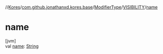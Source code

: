 //[Kores](../../../../index.md)/[com.github.jonathanxd.kores.base](../../index.md)/[ModifierType](../index.md)/[VISIBILITY](index.md)/[name](name.md)

# name

[jvm]\
val [name](name.md): [String](https://kotlinlang.org/api/latest/jvm/stdlib/kotlin/-string/index.html)
